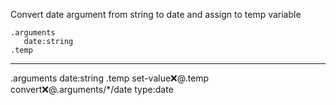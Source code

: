 Convert date argument from string to date and assign to temp variable

```hyperlambda
.arguments
   date:string
.temp
```
---
.arguments
   date:string
.temp
set-value:x:@.temp
   convert:x:@.arguments/*/date
      type:date
